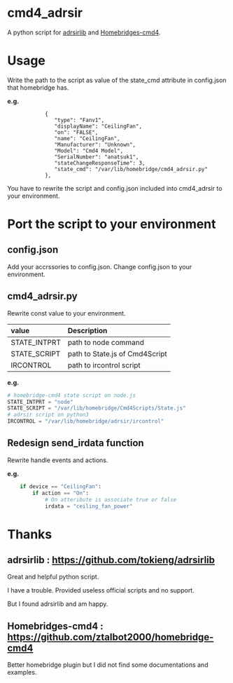 # cmd4_adrsir
A python script for [adrsirlib](https://github.com/tokieng/adrsirlib) and [Homebridges-cmd4](https://github.com/ztalbot2000/homebridge-cmd4).

# Usage
Write the path to the script as value of the state_cmd attribute in config.json that homebridge has.

**e.g.**
```
            {
               "type": "Fanv1",
               "displayName": "CeilingFan",
               "on": "FALSE",
               "name": "CeilingFan",
               "Manufacturer": "Unknown",
               "Model": "Cmd4 Model",
               "SerialNumber": "anatsuk1",
               "stateChangeResponseTime": 3,
               "state_cmd": "/var/lib/homebridge/cmd4_adrsir.py"
            },
```

You have to rewrite the script and config.json included into cmd4_adrsir to your environment.

# Port the script to your environment

## config.json
Add your accrssories to config.json.
Change config.json to your environment.

## cmd4_adrsir.py

Rewrite const value to your environment.

|value|Description
|:-----------|:------------
|STATE_INTPRT|path to node command
|STATE_SCRIPT|path to State.js of Cmd4Script
|IRCONTROL|path to ircontrol script

**e.g.**

```python3:cmd4_adrsir.py
# homebridge-cmd4 state script on node.js
STATE_INTPRT = "node"
STATE_SCRIPT = "/var/lib/homebridge/Cmd4Scripts/State.js"
# adrsir script on python3
IRCONTROL = "/var/lib/homebridge/adrsir/ircontrol"
```

## Redesign send_irdata function

Rewrite handle events and actions.

**e.g.**

```python3:cmd4_adrsir.py
    if device == "CeilingFan":
        if action == "On":
            # On atteribute is associate true or false
            irdata = "ceiling_fan_power"
```

# Thanks
## adrsirlib : https://github.com/tokieng/adrsirlib
Great and helpful python script. 

I have a trouble. Provided useless official scripts and no support. 

But I found adrsirlib and am happy.

## Homebridges-cmd4 : https://github.com/ztalbot2000/homebridge-cmd4
Better homebridge plugin but I did not find some documentations and examples.
